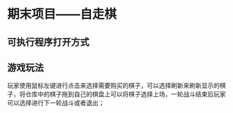 # 期末项目——自走棋
## 可执行程序打开方式

## 游戏玩法
玩家使用鼠标左键进行点击来选择需要购买的棋子，可以选择刷新来刷新显示的棋子，将仓库中的棋子拖到自己的棋盘上可以将棋子选择上场，一轮战斗结束后玩家可以选择进行下一轮战斗或者退出；

